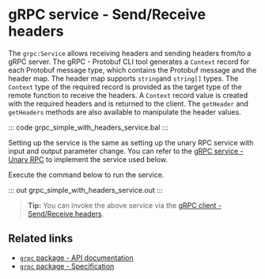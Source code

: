 # gRPC service - Send/Receive headers

The `grpc:Service` allows receiving headers and sending headers from/to a gRPC server. The gRPC - Protobuf CLI tool generates a `Context` record for each Protobuf message type, which contains the Protobuf message and the header map. The header map supports `string`and `string[]` types. The `Context` type of the required record is provided as the target type of the remote function to receive the headers. A `Context` record value is created with the required headers and is returned to the client. The `getHeader` and `getHeaders` methods are also available to manipulate the header values.

   ::: code grpc_simple_with_headers_service.bal :::

Setting up the service is the same as setting up the unary RPC service with input and output parameter change. You can refer to the [gRPC service - Unary RPC](/learn/by-example/grpc-service-unary/) to implement the service used below.

Execute the command below to run the service.

   ::: out grpc_simple_with_headers_service.out :::

>**Tip:** You can invoke the above service via the [gRPC client - Send/Receive headers](/learn/by-example/grpc-client-headers/).

## Related links
- [`grpc` package - API documentation](https://lib.ballerina.io/ballerina/grpc/latest)
- [`grpc` package - Specification](/spec/grpc/)
